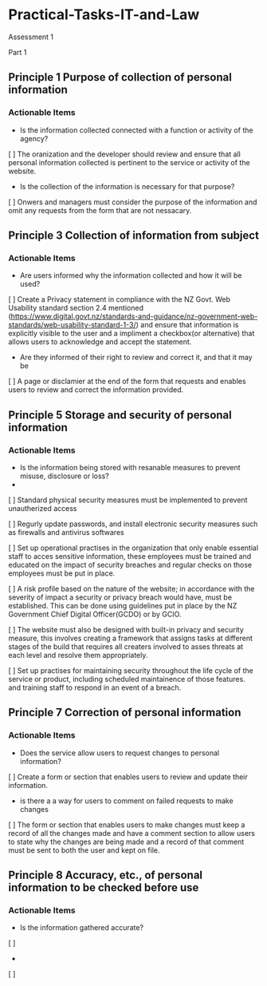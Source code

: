 # Practical-Tasks-IT-and-Law
Assessment 1

Part 1

## Principle 1 Purpose of collection of personal information
### Actionable Items

- Is the information collected connected with a function or activity of the agency?
 
 [ ] The oranization and the developer should review and ensure that all personal information collected is pertinent to the service or activity of the website.

- Is the collection of the information is necessary for that purpose?

[ ] Onwers and managers must consider the purpose of the information and omit any requests from the form that are not nessacary. 

## Principle 3 Collection of information from subject
### Actionable Items

- Are users informed why the information collected and how it will be used?

[ ]  Create a Privacy statement in compliance with the NZ Govt. Web Usability standard section 2.4 mentioned (https://www.digital.govt.nz/standards-and-guidance/nz-government-web-standards/web-usability-standard-1-3/) and ensure that information is explicitly visible to the user and a impliment a checkbox(or alternative) that allows users to acknowledge and accept the statement. 

- Are they informed of their right to review and correct it, and that it may be 

[ ] A page or disclamier at the end of the form that requests and enables users to review and correct the information provided.

## Principle 5 Storage and security of personal information
### Actionable Items

- Is the information being stored with resanable measures to prevent misuse, disclosure or loss?
- 
[ ] Standard physical security measures must be implemented to prevent unautherized access

[ ] Regurly update passwords, and install electronic security measures such as firewalls and antivirus softwares

[ ] Set up operational practises in the organization that only enable essential staff to acces sensitive information, these employees must be trained and educated on the impact of security breaches and regular checks on those employees must be put in place.

[ ] A risk profile based on the nature of the website; in accordance with the severity of impact a security or privacy breach would have, must be established. This can be done using guidelines put in place by the NZ Government Chief Digital Officer(GCDO) or by GCIO.  

[ ] The website must also be designed with built-in privacy and security measure, this involves creating a framework that assigns tasks at different stages of the build that requires all creaters involved to asses threats at each level and resolve them appropriately.

[ ] Set up practises for maintaining security throughout the life cycle of the service or product, including scheduled maintainence of those features. and training staff to respond in an event of a breach.

## Principle 7 Correction of personal information
### Actionable Items

- Does the service allow users to request changes to personal information? 

[ ] Create a form or section that enables users to review and update their information.

- is there a a way for users to comment on failed requests to make changes

[ ] The form or section that enables users to make changes must keep a record of all the changes made and have a comment section to allow users to state why the changes are being made and a record of that comment must be sent to both the user and kept on file.

## Principle 8 Accuracy, etc., of personal information to be checked before use
### Actionable Items

- Is the information gathered accurate? 

[ ]

-
[ ]
